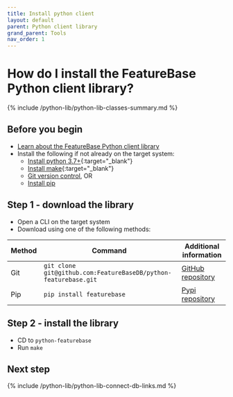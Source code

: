 ```yaml
---
title: Install python client
layout: default
parent: Python client library
grand_parent: Tools
nav_order: 1
---
```

# How do I install the FeatureBase Python client library?

{% include /python-lib/python-lib-classes-summary.md %}

## Before you begin

* [Learn about the FeatureBase Python client library](/docs/tools/python-client-library/python-client-home)
* Install the following if not already on the target system:
  * [Install python 3.7+](https://www.python.org/downloads/){:target="_blank"}
  * [Install make](https://www.gnu.org/software/make/){:target="_blank"}
  * [Git version control](https://git-scm.com/book/en/v2/Getting-Started-Installing-Git), OR
  * [Install pip](https://pip.pypa.io/en/stable/installation/)

## Step 1 - download the library

* Open a CLI on the target system
* Download using one of the following methods:

| Method | Command | Additional information |
|---|---|---|
| Git | `git clone git@github.com:FeatureBaseDB/python-featurebase.git` | [GitHub repository](https://github.com/FeatureBaseDB/python-featurebase) |
| Pip | `pip install featurebase` | [Pypi repository](https://pypi.org/project/featurebase/) |

## Step 2 - install the library

* CD to `python-featurebase`
* Run `make`

## Next step

{% include /python-lib/python-lib-connect-db-links.md %}
